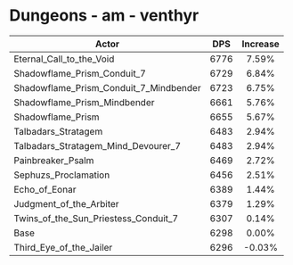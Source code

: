 # Dungeons - am - venthyr
| Actor | DPS | Increase |
|---|:---:|:---:|
|Eternal_Call_to_the_Void|6776|7.59%|
|Shadowflame_Prism_Conduit_7|6729|6.84%|
|Shadowflame_Prism_Conduit_7_Mindbender|6723|6.75%|
|Shadowflame_Prism_Mindbender|6661|5.76%|
|Shadowflame_Prism|6655|5.67%|
|Talbadars_Stratagem|6483|2.94%|
|Talbadars_Stratagem_Mind_Devourer_7|6483|2.94%|
|Painbreaker_Psalm|6469|2.72%|
|Sephuzs_Proclamation|6456|2.51%|
|Echo_of_Eonar|6389|1.44%|
|Judgment_of_the_Arbiter|6379|1.29%|
|Twins_of_the_Sun_Priestess_Conduit_7|6307|0.14%|
|Base|6298|0.00%|
|Third_Eye_of_the_Jailer|6296|-0.03%|

